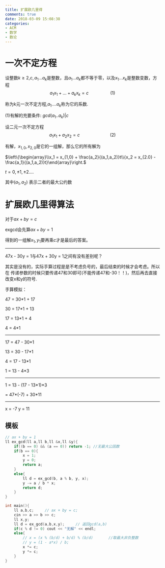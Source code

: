 ```yaml
---
title: 扩展欧几里得
comments: true
date: 2018-03-09 15:08:38
categories:
- ACM
- 数学
- 数论
---
```

# 一次不定方程

设整数$k \geq 2$,$c,a_1...a_k$是整数，且$a_1...a_k$都不等于零，以及$x_1...x_k$是整数变数，方程$$a_1x_1 + ... + a_kx_k = c \ \ \ \ \ \ \ \ \ \ \ \ \ \ \ \ \ \ (1)$$

称为k元一次不定方程,$a_1....a_k$称为它的系数.

(1)有解的充要条件: $gcd(a_1..a_k) | c$

设二元一次不定方程$$a_1x_1 + a_2x_2 = c\ \ \ \ \ \ \ \ \ \ \ \ \ \ \ \ \ \ \ \ \ \ \ \ \ (2)$$

有解，$x_{1,0},x_{2,0}$是它的一组解，那么它的所有解为

$\left\{\begin{array}\\x_1 = x_{1,0} + \frac{a_2}{(a_1,a_2)}t\\{x_2 = x_{2.0} - \frac{a_1}{(a_1,a_2)}t}\end{array}\right.$

$t = 0,\pm1,\pm2....$

其中$(a_1,a_2)$ 表示二者的最大公约数

# 扩展欧几里得算法


对于$ax + by = c$

exgcd会先算$ax + by = 1$

得到的一组解$x_1,y_1$要再乘$c$才是最后的答案。

---
47x - 30y = 1与47x + 30y = 1之间有没有差别呢？

其实是没有的，实际手算过程是是不考虑负号的，最后结束的时候才会考虑。所以在
传递参数的时候只要传递47和30即可(不能传递47和-30！！)，然后再去直接改变x和y的符号.

<!--more-->

手算模拟：

47 = 30*1 + 17

30 = 17*1 + 13

17 = 13*1 + 4

4 = 4*1

---
17 = 47 - 30*1

13 = 30 - 17*1

4 = 17 - 13*1

1 = 13 - 4*3

---
1 = 13 - (17 - 13*1)*3

  = 47*(-7) + 30*11

---
x = -7     y = 11

## 模板
```cpp
// ax + by = 1
ll ex_gcd(ll a,ll b,ll &x,ll &y){
    if((b == 0) && (a == 0)) return -1; //无最大公因数
    if(b == 0){
        x = 1;
        y = 0;
        return a;
    }
    else{
        ll d = ex_gcd(b, a % b, y, x);
        y -= a / b * x;
        return d;
    }
}

int main(){
    ll a,b,c;     // ax + by = c;
    cin >> a >> b >> c;
    ll x,y;
    ll d = ex_gcd(a,b,x,y);     // 返回gcd(a,b)
    if(c % d != 0) cout << "无解" << endl;
    else{
        // x = (x % (b/d) + b/d) % (b/d)       //取最大非负整数
        // y = (1 - a*x) / b;
        x *= c;
        y *= c;
    }
}
```
